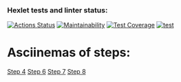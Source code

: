 ### Hexlet tests and linter status:
[![Actions Status](https://github.com/i-pichurov/python-project-50/actions/workflows/hexlet-check.yml/badge.svg)](https://github.com/i-pichurov/python-project-50/actions)
[![Maintainability](https://api.codeclimate.com/v1/badges/b6ce91f2ba29e5d2e857/maintainability)](https://codeclimate.com/github/i-pichurov/python-project-50/maintainability)
[![Test Coverage](https://api.codeclimate.com/v1/badges/b6ce91f2ba29e5d2e857/test_coverage)](https://codeclimate.com/github/i-pichurov/python-project-50/test_coverage)
[![test](https://github.com/i-pichurov/python-project-50/actions/workflows/test.yml/badge.svg)](https://github.com/i-pichurov/python-project-50/actions/workflows/test.yml)

# **Asciinemas of steps:**

[Step 4](https://asciinema.org/a/EnQSchMSnZ4BArI8pBKtW3WXZ)
[Step 6](https://asciinema.org/a/HFwDeesRtKdSC48zAibKDc6HM)
[Step 7](https://asciinema.org/a/O1Ohqzy25Pzt6YLBIKnUWigWt)
[Step 8](https://asciinema.org/a/bmY0lY4HITThxk8sfcXSLoYBi)
